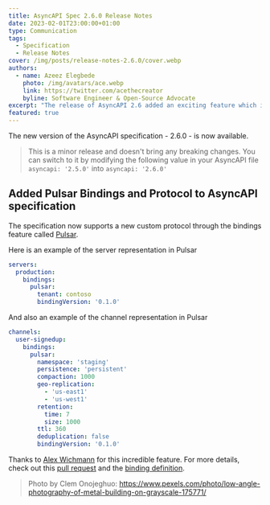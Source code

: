 ```yaml
---
title: AsyncAPI Spec 2.6.0 Release Notes
date: 2023-02-01T23:00:00+01:00
type: Communication
tags:
  - Specification
  - Release Notes
cover: /img/posts/release-notes-2.6.0/cover.webp
authors:
  - name: Azeez Elegbede
    photo: /img/avatars/ace.webp
    link: https://twitter.com/acethecreator
    byline: Software Engineer & Open-Source Advocate 
excerpt: "The release of AsyncAPI 2.6 added an exciting feature which is the support for Apache Pulsar"
featured: true
---
```


The new version of the AsyncAPI specification - 2.6.0 - is now available.

> This is a minor release and doesn't bring any breaking changes. You can switch to it by modifying the following value in your AsyncAPI file `asyncapi: '2.5.0'` into `asyncapi: '2.6.0'`

## Added Pulsar Bindings and Protocol to AsyncAPI specification

The specification now supports a new custom protocol through the bindings feature called [Pulsar](https://pulsar.apache.org/).

Here is an example of the server representation in Pulsar

```yaml
servers:
  production:
    bindings:
      pulsar:
        tenant: contoso
        bindingVersion: '0.1.0'
```

And also an example of the channel representation in Pulsar

```yaml
channels:
  user-signedup:
    bindings:
      pulsar:
        namespace: 'staging'
        persistence: 'persistent'
        compaction: 1000
        geo-replication:
          - 'us-east1'
          - 'us-west1'
        retention:
          time: 7
          size: 1000
        ttl: 360
        deduplication: false
        bindingVersion: '0.1.0'
```

Thanks to [Alex Wichmann](https://github.com/VisualBean) for this incredible feature.  For more details, check out this [pull request](https://github.com/asyncapi/spec/pull/882) and the [binding definition](https://github.com/asyncapi/bindings/tree/master/pulsar).


> Photo by Clem Onojeghuo: https://www.pexels.com/photo/low-angle-photography-of-metal-building-on-grayscale-175771/